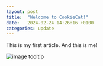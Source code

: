 ```yaml
---
layout: post
title:  "Welcome to CookieCat!"
date:   2024-02-24 14:26:16 +0100
categories: update
---
```

This is my first article. And this is me!

![image tooltip](/assets/images/IMG_0701.JPG)
